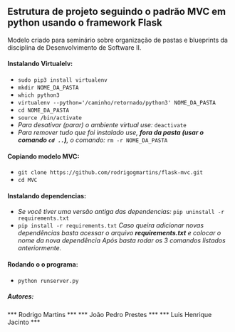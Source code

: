 ## Estrutura de projeto seguindo o padrão MVC em python usando o framework Flask
Modelo criado para seminário sobre organização de pastas e blueprints da disciplina de Desenvolvimento de Software II.

#### Instalando Virtualelv:
- `sudo pip3 install virtualenv`
- `mkdir NOME_DA_PASTA`
- `which python3`
- `virtualenv --python='/caminho/retornado/python3' NOME_DA_PASTA`
- `cd NOME_DA_PASTA`
- `source /bin/activate`
- *Para desativar (parar) o ambiente virtual use:* `deactivate`
- *Para remover tudo que foi instalado use, **fora da pasta (usar o comando `cd ..`)**, o comando:* `rm -r NOME_DA_PASTA`
#### Copiando modelo MVC:
- `git clone https://github.com/rodrigogmartins/flask-mvc.git`
- `cd MVC`
#### Instalando dependencias:
- *Se você tiver uma versão antiga das dependencias:* `pip uninstall -r requirements.txt`
- `pip install -r requirements.txt`
*Caso queira adicionar novas dependências basta acessar o arquivo **requirements.txt** e colocar o nome da nova dependência*
*Após basta rodar os 3 comandos listados anteriormente.*
#### Rodando o o programa:
- `python runserver.py`
##### Autores:
*** Rodrigo Martins ***
*** João Pedro Prestes ***
*** Luis Henrique Jacinto ***
